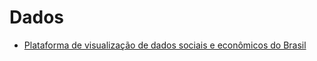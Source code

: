 # Dados

- [Plataforma de visualização de dados sociais e econômicos do Brasil](http://dataviva.info/pt/)
